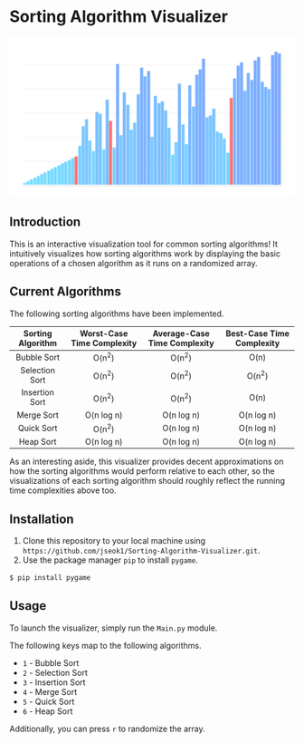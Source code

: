 # Sorting Algorithm Visualizer
![](images/sorting.PNG)

## Introduction
This is an interactive visualization tool for common sorting algorithms! It intuitively visualizes how sorting algorithms work by displaying the basic operations of a chosen algorithm as it runs on a randomized array. 

## Current Algorithms
The following sorting algorithms have been implemented.

| Sorting Algorithm | Worst-Case Time Complexity | Average-Case Time Complexity | Best-Case Time Complexity |
|:-----------------:|:--------------------------:|:----------------------------:|:-------------------------:|
| Bubble Sort       | O(n<sup>2</sup>)           | O(n<sup>2</sup>)             | O(n)                      |
| Selection Sort    | O(n<sup>2</sup>)           | O(n<sup>2</sup>)             | O(n<sup>2</sup>)          |
| Insertion Sort    | O(n<sup>2</sup>)           | O(n<sup>2</sup>)             | O(n)                      |
| Merge Sort        | O(n log n)                 | O(n log n)                   | O(n log n)                |
| Quick Sort        | O(n<sup>2</sup>)           | O(n log n)                   | O(n log n)                |
| Heap Sort         | O(n log n)                 | O(n log n)                   | O(n log n)                |

As an interesting aside, this visualizer provides decent approximations on how the sorting algorithms would perform relative to each other, so the visualizations of each sorting algorithm should roughly reflect the running time complexities above too.

## Installation
1. Clone this repository to your local machine using `https://github.com/jseok1/Sorting-Algorithm-Visualizer.git`.
2. Use the package manager `pip` to install `pygame`.
```bash
$ pip install pygame
```

## Usage
To launch the visualizer, simply run the `Main.py` module.

The following keys map to the following algorithms.
* `1` - Bubble Sort
* `2` - Selection Sort
* `3` - Insertion Sort
* `4` - Merge Sort
* `5` - Quick Sort
* `6` - Heap Sort

Additionally, you can press `r` to randomize the array.
